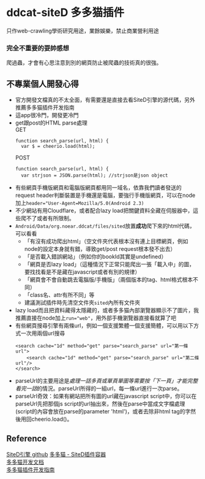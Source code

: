 # ddcat-siteD 多多猫插件
只作web-crawling學術研究用途，業餘娛樂，禁止商業營利用途 

### 完全不重要的耍帥感想
爬過蟲，才會有心思注意到別的網頁防止被爬蟲的技術真的很強。  
  
## 不專業個人開發心得
- 官方開發文檔真的不太全面，有需要還是直接去看SiteD引擎的源代碼，另外推薦多多猫插件开发指南
- 這app很冷門，開發更冷門
- get跟post的HTML parse處理  
  GET
  ```
  function search_parse(url, html) {
    var $ = cheerio.load(html);
  ```
  POST
  ```
  function search_parse(url, html) {
    var strjson = JSON.parse(html); //strjson是json object
  ```
- 有些網頁手機版網頁和電腦版網頁都用同一域名，依靠我們讀者發送的request header判斷裝置是手機還是電腦，要強行手機版網頁，可以在node加上`header="User-Agent=Mozilla/5.0(Android 2.3)`
- 不少網站有用Cloudflare，或者配合lazy load把關鍵資料全藏在伺服器中，這些爬不了或者有所限制。
- `Android/Data/org.noear.ddcat/files/sited`放置**成功**爬下來的html代碼，可以看看
  - 「有沒有成功爬出html」（空文件夾代表根本沒有連上目標網頁，例如node的設定本身就有錯，導致get/post request根本發不出去）
  - 「是否載入錯誤網站」（例如你的bookId其實是undefined）
  - 「網頁是否lazy load」（這種情況下正常只能爬出一張「載入中」的圖，要找找看是不是藏在javascript或者有別的規律）
  - 「網頁會不會自動跳去電腦版/手機版」（兩個版本的tag、html格式根本不同）
  - 「class名、attr有所不同」等  
  - 建議測試插件時先清空文件夾`sited`內所有文件夾
- lazy load而且把資料藏得太隱藏的，或者多多猫內部瀏覽器顯示不了圖片，我推薦直接在node加上`run="web"`，用外部手機瀏覽器直接看就算了吧
- 有些網頁搜尋引擎有兩條url，例如一個支援繁體一個支援簡體，可以用以下方式一次用兩個url搜尋
  ```
  <search cache="1d" method="get" parse="search_parse" url="第一條url">
	  <search cache="1d" method="get" parse="search_parse" url="第二條url"/>
  </search>
  ```
- parseUrl的主要用途是*處理一話多頁或單頁單圖等需要按「下一頁」才能完整看完一話*的情況。parseUrl所得的一組url，每一條url進行一次parse。
- parseUrl奇效：如果有網站把所有圖的url藏在javascript script中，你可以在parseUrl先把那個js script的url抽出來，然後在parse中當成文字檔處理(script的內容會放在parse的parameter 'html')，或者去除非html tag的字然後用回cheerio.load()。

## Reference
[SiteD引擎 github](https://github.com/noear/SiteD)
[多多猫 - SiteD插件容器](http://ddcat.noear.org/)  
[多多猫开发文档](http://sited.noear.org/img/sited_dev_34_66.pdf)  
[多多猫插件开发指南](http://static.kancloud.cn/magicdmer/ddcat_plugin_develop)
